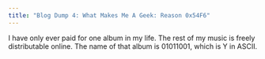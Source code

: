 ```yaml
---
title: "Blog Dump 4: What Makes Me A Geek: Reason 0x54F6"
---
```

I have only ever paid for one album in my life. The rest of my music is freely distributable online. The name of that album is 01011001, which is Y in ASCII.
